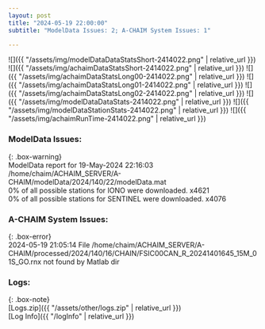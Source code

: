 ```yaml
---
layout: post
title: "2024-05-19 22:00:00"
subtitle: "ModelData Issues: 2; A-CHAIM System Issues: 1"

---
```


![]({{ "/assets/img/modelDataDataStatsShort-2414022.png" | relative_url }})
![]({{ "/assets/img/achaimDataStatsShort-2414022.png" | relative_url }})
![]({{ "/assets/img/achaimDataStatsLong00-2414022.png" | relative_url }})
![]({{ "/assets/img/achaimDataStatsLong01-2414022.png" | relative_url }})
![]({{ "/assets/img/achaimDataStatsLong02-2414022.png" | relative_url }})
![]({{ "/assets/img/modelDataDataStats-2414022.png" | relative_url }})
![]({{ "/assets/img/modelDataStationStats-2414022.png" | relative_url }})
![]({{ "/assets/img/achaimRunTime-2414022.png" | relative_url }})


### ModelData Issues:  
  
{: .box-warning}  
 ModelData report for 19-May-2024 22:16:03   
 /home/chaim/ACHAIM_SERVER/A-CHAIM/modelData/2024/140/22/modelData.mat   
 0% of all possible stations for IONO were downloaded. x4621   
 0% of all possible stations for SENTINEL were downloaded. x4076   
  
### A-CHAIM System Issues:  
  
{: .box-error}  
2024-05-19 21:05:14 File /home/chaim/ACHAIM_SERVER/A-CHAIM/processed/2024/140/16/CHAIN/FSIC00CAN_R_20241401645_15M_01S_GO.rnx not found by Matlab dir  

### Logs:  
  
{: .box-note}  
[Logs.zip]({{ "/assets/other/logs.zip" | relative_url }})  
[Log Info]({{ "/logInfo" | relative_url }})  
